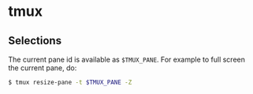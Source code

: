 # tmux

## Selections
The current pane id is available as `$TMUX_PANE`. For example to full screen
the current pane, do:
```sh
$ tmux resize-pane -t $TMUX_PANE -Z
```

